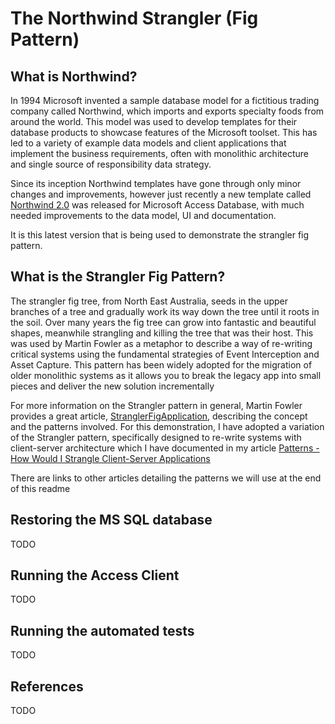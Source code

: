 # The Northwind Strangler (Fig Pattern)

## What is Northwind?
In 1994 Microsoft invented a sample database model for a fictitious trading company called Northwind, which imports and exports specialty foods from around the world. This model was used to develop templates for their database products to showcase features of the Microsoft toolset. This has led to a variety of example data models and client applications that implement the business requirements, often with monolithic architecture and single source of responsibility data strategy. 

Since its inception Northwind templates have gone through only minor changes and improvements, however just recently a new template called [Northwind 2.0](https://techcommunity.microsoft.com/t5/access-blog/announcing-new-templates-for-microsoft-access-northwind-2-0-is/ba-p/3806082) was released for Microsoft Access Database, with much needed improvements to the data model, UI and documentation.

It is this latest version that is being used to demonstrate the strangler fig pattern.

## What is the Strangler Fig Pattern?
The strangler fig tree, from North East Australia, seeds in the upper branches of a tree and gradually work its way down the tree until it roots in the soil. Over many years the fig tree can grow into fantastic and beautiful shapes, meanwhile strangling and killing the tree that was their host. This was used by Martin Fowler as a metaphor to describe a way of re-writing critical systems using the fundamental strategies of Event Interception and Asset Capture. This pattern has been widely adopted for the migration of older monolithic systems as it allows you to break the legacy app into small pieces and deliver the new solution incrementally

For more information on the Strangler pattern in general, Martin Fowler provides a great article, [StranglerFigApplication](https://martinfowler.com/bliki/StranglerFigApplication.html), describing the concept and the patterns involved. For this demonstration, I have adopted a variation of the Strangler pattern, specifically designed to re-write systems with client-server architecture which I have documented in my article [Patterns - How Would I Strangle Client-Server Applications](https://dowot.gatsbyjs.io/posts/patterns-how-would-i-strangle-client-server-applications)

There are links to other articles detailing the patterns we will use at the end of this readme

## Restoring the MS SQL database
TODO
## Running the Access Client
TODO
## Running the automated tests
TODO

## References
TODO